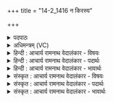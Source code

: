 +++
title = "14-2_1416 न किरस्य"

+++
<details><summary>पदपाठः</summary>

न। किः꣢। अस्य। सहन्त्य। पर्येता꣢। प꣣रि। एता꣢। क꣡य꣢꣯स्य। चि꣣त्। वा꣡जः꣢꣯। अ꣡स्ति। श्रवा꣡य्यः꣢। १४१६।
</details>

<details><summary>अधिमन्त्रम् (VC)</summary>

- अग्निः
- शुनःशेप आजीगर्तिः
- गायत्री
- षड्जः
</details>

<details><summary>हिन्दी : आचार्य रामनाथ वेदालंकार - विषयः</summary>

अगले मन्त्र में परमेश्वर की कृपा का फल वर्णित है।
</details>

<details><summary>हिन्दी : आचार्य रामनाथ वेदालंकार - पदार्थः</summary>

पदार्थान्वयभाषाः -  हे(सहन्त्य)शत्रुओं को तिरस्कृत करनेवाले अग्रणी परमात्मन्! (कयस्य चित्)युद्ध विद्या के ज्ञाता(अस्य)इस आपके स्तोता को(पर्येता)घेरनेवाला वा उस पर आक्रमण करनेवाला(न किः)कोई नहीं होता,प्रत्युत(वाजः)युद्ध(श्रवाय्यः)उसका यश फैलानेवाला(अस्ति)होता है ॥२॥
</details>

<details><summary>हिन्दी : आचार्य रामनाथ वेदालंकार - भावार्थः</summary>

भावार्थभाषाः -  जिस पर जगदीश्वर कृपा करता है,उसे युद्ध में कोई भी हरा नहीं सकता,अपितु वह विजयश्री को प्राप्त करता है ॥२॥
</details>

<details><summary>संस्कृत : आचार्य रामनाथ वेदालंकार - विषयः</summary>

अथ परमेश्वरानुग्रहस्य फलमाह।
</details>

<details><summary>संस्कृत : आचार्य रामनाथ वेदालंकार - पदार्थः</summary>

पदार्थान्वयभाषाः -  हे(सहन्त्य)शत्रूणामभिभवितः अग्ने अग्रणीः परमात्मन्! (कयस्य२चित्)युद्धविद्याया ज्ञातुः[कि ज्ञाने,जुहोत्यादिः,चिकेति जानाति योद्धुं यः स कयः।] (अस्य)तव स्तोतुः(पर्येता)परिवारकः आक्रमिता वा(न किः)न कश्चिदपि भवति। प्रत्युत(वाजः)सङ्ग्रामः,तस्य(श्रवाय्यः)श्रोतुं योग्यः यशस्करः(अस्ति)जायते ॥२॥३
</details>

<details><summary>संस्कृत : आचार्य रामनाथ वेदालंकार - भावार्थः</summary>

भावार्थभाषाः -  यं जगदीश्वरोऽनुगृह्णाति तं सङ्ग्रामे कश्चित् पराजेतुं न क्षमते,प्रत्युत स विजयश्रियं लभते ॥२॥
</details>
